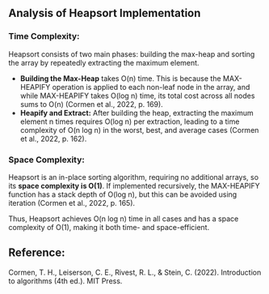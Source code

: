 ## Analysis of Heapsort Implementation
### Time Complexity:

Heapsort consists of two main phases: building the max-heap and sorting the array by repeatedly extracting the maximum element.

- **Building the Max-Heap** takes O(n) time. This is because the MAX-HEAPIFY operation is applied to each non-leaf node in the array, and while MAX-HEAPIFY takes O(log n) time, its total cost across all nodes sums to O(n) (Cormen et al., 2022, p. 169).
- **Heapify and Extract:** After building the heap, extracting the maximum element n times requires O(log n) per extraction, leading to a time complexity of O(n log n) in the worst, best, and average cases (Cormen et al., 2022, p. 162).

### Space Complexity:

Heapsort is an in-place sorting algorithm, requiring no additional arrays, so its **space complexity is O(1)**. If implemented recursively, the MAX-HEAPIFY function has a stack depth of O(log n), but this can be avoided using iteration (Cormen et al., 2022, p. 165).

Thus, Heapsort achieves O(n log n) time in all cases and has a space complexity of O(1), making it both time- and space-efficient.

## Reference:
Cormen, T. H., Leiserson, C. E., Rivest, R. L., & Stein, C. (2022). Introduction to algorithms (4th ed.). MIT Press.
